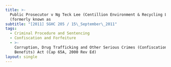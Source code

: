 ```yaml
---
title: >-
  Public Prosecutor v Ng Teck Lee (Centillion Environment & Recycling Ltd
  (formerly known as
subtitle: "[2011] SGHC 205 / 15\_September\_2011"
tags:
  - Criminal Procedure and Sentencing
  - Confiscation and Forfeiture
  - >-
    Corruption, Drug Trafficking and Other Serious Crimes (Confiscation of
    Benefits) Act (Cap 65A, 2000 Rev Ed)
layout: single
---
```



